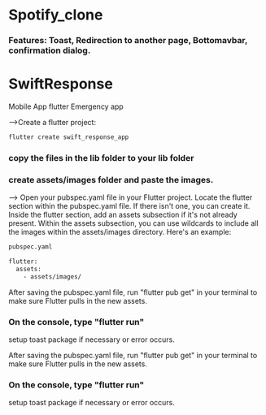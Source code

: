 # Spotify_clone
### Features: Toast, Redirection to another page, Bottomavbar, confirmation dialog.


# SwiftResponse
Mobile App flutter Emergency app

-->Create a flutter project:
```bash
flutter create swift_response_app
```
### copy the files in the lib folder to your lib folder

### create assets/images folder and paste the images.

-->
Open your pubspec.yaml file in your Flutter project. Locate the flutter section within the pubspec.yaml file. If there isn't one, you can create it. Inside the flutter section, add an assets subsection if it's not already present. Within the assets subsection, you can use wildcards to include all the images within the assets/images directory. Here's an example:

```bash
pubspec.yaml

flutter:
  assets:
    - assets/images/
```

After saving the pubspec.yaml file, run "flutter pub get" in your terminal to make sure Flutter pulls in the new assets.

### On the console, type "flutter run"

setup toast package if necessary or error occurs.



  After saving the pubspec.yaml file, run "flutter pub get" in your terminal to make sure Flutter pulls in the new assets.

  ### On the console, type "flutter run"

  setup toast package if necessary or error occurs.
